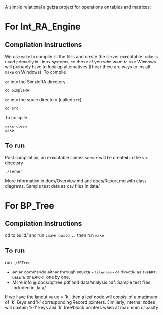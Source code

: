 A simple relational algebra project for operations on tables and matrices:

# For Int_RA_Engine
## Compilation Instructions

We use ```make``` to compile all the files and creste the server executable. ```make``` is used primarily in Linux systems, so those of you who want to use Windows will probably have to look up alternatives (I hear there are ways to install ```make``` on Windows). To compile

```cd``` into the SimpleRA directory
```
cd SimpleRA
```
```cd``` into the soure directory (called ```src```)
```
cd src
```
To compile
```
make clean
make
```

## To run

Post compilation, an executable names ```server``` will be created in the ```src``` directory
```
./server
```

More information in docs/Overview.md and docs/Report.md with class diagrams.
Sample test data as csv files in data/

# For BP_Tree
## Compilation Instructions
cd to build/ and run `cmake build ..`
then run `make`


## To run
run `./BPTree`
- enter commands either through `SOURCE <filename>` or directly as `INSERT`, `DELETE` or `EXPORT` one by one.
- More info @ docs/bptree.pdf and data/analysis.pdf. Sample test files included in data/


If we have the fanout value = 'k', then a leaf node will consist of a maximum of
'k' Keys and 'k' corresponding Record pointers. Similarly, internal nodes will contain 'k-1'
keys and 'k' tree/block pointers when at maximum capacity